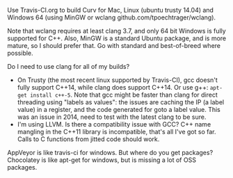 Use Travis-CI.org to build Curv for Mac, Linux (ubuntu trusty 14.04)
and Windows 64 (using MinGW or wclang github.com/tpoechtrager/wclang).

Note that wclang requires at least clang 3.7, and only 64 bit Windows is
fully supported for C++. Also, MinGW is a standard Ubuntu package, and is
more mature, so I should prefer that. Go with standard and best-of-breed
where possible.

Do I need to use clang for all of my builds?
* On Trusty (the most recent linux supported by Travis-CI),
  gcc doesn't fully support C++14, while clang does support C++14.
  Or use g++: `apt-get install c++-5`. Note that gcc might be faster than clang
  for direct threading using "labels as values": the issues are caching the IP
  (a label value) in a register, and the code generated for goto a label value.
  This was an issue in 2014, need to test with the latest clang to be sure.
* I'm using LLVM. Is there a compatibility issue with GCC?
  C++ name mangling in the C++11 library is incompatible, that's all I've got
  so far. Calls to C functions from jitted code should work.

AppVeyor is like travis-ci for windows. But where do you get packages?
Chocolatey is like apt-get for windows, but is missing a lot of OSS packages.
